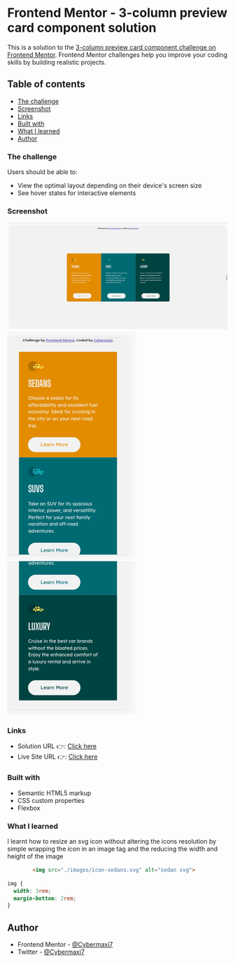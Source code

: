 # Frontend Mentor - 3-column preview card component solution

This is a solution to the [3-column preview card component challenge on Frontend Mentor](https://www.frontendmentor.io/challenges/3column-preview-card-component-pH92eAR2-). Frontend Mentor challenges help you improve your coding skills by building realistic projects. 

## Table of contents

  - [The challenge](#the-challenge)
  - [Screenshot](#screenshot)
  - [Links](#links)
  - [Built with](#built-with)
  - [What I learned](#what-i-learned)
- [Author](#author)

### The challenge

Users should be able to:

- View the optimal layout depending on their device's screen size
- See hover states for interactive elements

### Screenshot

![](./images/Screenshot%20from%202022-10-20%2020-16-54.png)
![](./images/Screenshot%20from%202022-10-20%2020-17-23.png)
![](./images/Screenshot%20from%202022-10-20%2020-17-31.png)


### Links

- Solution URL 👉: [Click here](https://www.frontendmentor.io/solutions/responsive-3-column-preview-card-component-cM5BY7b4ZG)
- Live Site URL 👉: [Click here](https://cybermaxi7.github.io/3-column-preview-card-component/)


### Built with

- Semantic HTML5 markup
- CSS custom properties
- Flexbox


### What I learned

I learnt how to resize an svg icon without altering the icons resolution by simple wrapping the icon in an image tag and the reducing the width and height of the image

```html
        <img src="./images/icon-sedans.svg" alt="sedan svg">
```
```css
img {
  width: 3rem;
  margin-bottom: 2rem;
}
```






## Author

- Frontend Mentor - [@Cybermaxi7](https://www.frontendmentor.io/profile/cybermaxi7)
- Twitter - [@Cybermaxi7](https://www.twitter.com/cybermaxi7)

